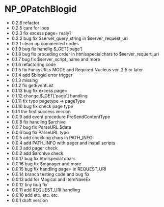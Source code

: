 # NP_0PatchBlogid

 * 0.2.6 refactor
 * 0.2.5 care for loop
 * 0.2.3 fix excess page= realy?
 * 0.2.2 bug fix $server_query_string in $server_request_uri
 * 0.2.1 clean up commented codes
 * 0.1.9 bug fix handlig $_GET['page']
 * 0.1.8 bug fix proceding order in htmlsspecialchars to $server_requert_uri
 * 0.1.7 bug fix $server_script_name and more
 * 0.1.6 refactoring code
 * 0.1.5 fix FancyURLs MODE and Required Nucleus ver. 2.5 or later
 * 0.1.4 add $blogid error trigger
 * 0.1.3 missing
 * 0.1.2 fix getEventList
 * 0.1.13 bug fix excess page=
 * 0.1.12 change $_GET['page'] handling
 * 0.1.11 fix typo pagetype => pageType
 * 0.1.10 bug fix check page type
 * 0.1.1 the first success version
 * 0.0.9 add event procedure PreSendContentType
 * 0.0.8 fix handling $archive
 * 0.0.7 bug fix ParseURL $data
 * 0.0.6 bug fix ParseURL typo
 * 0.0.5 add checking chars in PATH_INFO
 * 0.0.4 add PATH_INFO with pager and install scripts
 * 0.0.3 add pager check
 * 0.0.2 add $archive check
 * 0.0.17 bug fix htmlspecial chars
 * 0.0.16 bug fix $manager and more
 * 0.0.15 bug fix handling page= in REQUEST_URI
 * 0.0.14 branch testing code and bug fix
 * 0.0.13 add for Magical and ItemNaveEx
 * 0.0.12 tiny bug fix'
 * 0.0.11 add REQUEST_URI handling
 * 0.0.10 add etc. etc. etc.
 * 0.0.1 draft version
